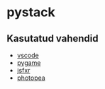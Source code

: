 # pystack

## Kasutatud vahendid

-  [vscode](https://code.visualstudio.com/)
-  [pygame](https://www.pygame.org/news)
-  [jsfxr](https://sfxr.me/)
-  [photopea](https://www.photopea.com/)
